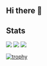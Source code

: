## Hi there 👋

<!--
**powaaaaa/powaaaaa** is a ✨ _special_ ✨ repository because its `README.md` (this file) appears on your GitHub profile.

Here are some ideas to get you started:

- 🔭 I’m currently working on ...
- 🌱 I’m currently learning ...
- 👯 I’m looking to collaborate on ...
- 🤔 I’m looking for help with ...
- 💬 Ask me about ...
- 📫 How to reach me: ...
- 😄 Pronouns: ...
- ⚡ Fun fact: ...
-->

## Stats
![](http://github-profile-summary-cards.vercel.app/api/cards/profile-details?username=powaaaaa&theme=gruvbox)
![](http://github-profile-summary-cards.vercel.app/api/cards/repos-per-language?username=powaaaaa&theme=gruvbox)
![](https://github-readme-stats.vercel.app/api?username=powaaaaa&show_icons=true&theme=gruvbox)

[![trophy](https://github-profile-trophy.vercel.app/?username=powaaaaatheme=gruvbox)](https://github.com/powaaaaa/github-profile-trophy)

